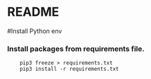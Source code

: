 # README #

#Install Python env

### Install packages from requirements file.
```pyhton
    pip3 freeze > requirements.txt
    pip3 install -r requirements.txt
```